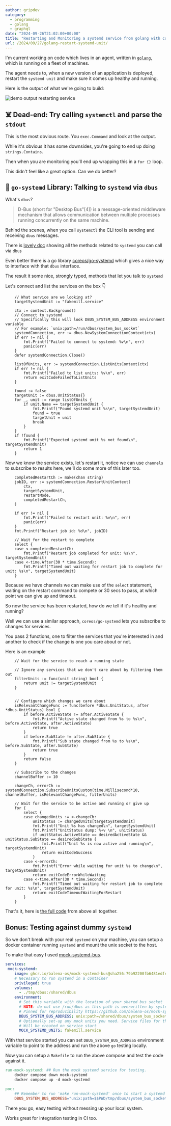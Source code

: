 ```yaml
---
author: gripdev
category:
  - programming
  - golang
  - graphql
date: "2024-09-26T21:02:00+00:00"
title: "Restarting and Monitoring a systemd service from golang with coreos/go-systemd"
url: /2024/09/27/golang-restart-systemd-unit/
---
```



I'm current working on code which lives in an agent, written in [`golang`](https://go.dev/), which is running on a fleet of machines.

The agent needs to, when a new version of an application is deployed, restart the `systemd unit` and make sure it comes up healthy and running.

Here is the output of what we're going to build:

![demo output restarting service](./image.png)

## ☠️ Dead-end: Try calling `systemctl` and parse the `stdout`

This is the most obvious route. You `exec.Command` and look at the output. 

While it's obvious it has some downsides, you're going to end up doing `strings.Contains`. 

Then when you are monitoring you'll end up wrapping this in a `for {}` loop.

This didn't feel like a great option. Can we do better?

## 🚀 `go-systemd` Library: Talking to `systemd` via `dbus`

What's `dbus`? 

> D-Bus (short for "Desktop Bus"[4]) is a message-oriented middleware mechanism that allows communication between multiple processes running concurrently on the same machine.

Behind the scenes, when you call `systemctl` the CLI tool is sending and receiving `dbus` messages. 

There is [lovely doc](https://www.freedesktop.org/wiki/Software/systemd/dbus/) showing all the methods related to `systemd` you can call via `dbus`

Even better there is a go library [coreos/go-systemd](https://github.com/coreos/go-systemd) which gives a nice way to interface with that `dbus` interface.

The result it some nice, strongly typed, methods that let you talk to `systemd`

Let's connect and list the services on the box 👇

```golang
    // What service are we looking at?
	targetSystemdUnit := "fakemill.service"

	ctx := context.Background()
	// Connect to systemd
	// Specifically this will look DBUS_SYSTEM_BUS_ADDRESS environment variable
	// For example: `unix:path=/run/dbus/system_bus_socket`
	systemdConnection, err := dbus.NewSystemConnectionContext(ctx)
	if err != nil {
		fmt.Printf("Failed to connect to systemd: %v\n", err)
		panic(err)
	}
	defer systemdConnection.Close()

	listOfUnits, err := systemdConnection.ListUnitsContext(ctx)
	if err != nil {
		fmt.Printf("Failed to list units: %v\n", err)
		return exitCodeFailedToListUnits
	}

	found := false
	targetUnit := dbus.UnitStatus{}
	for _, unit := range listOfUnits {
		if unit.Name == targetSystemdUnit {
			fmt.Printf("Found systemd unit %s\n", targetSystemdUnit)
			found = true
			targetUnit = unit
			break
		}
	}
	if !found {
		fmt.Printf("Expected systemd unit %s not found\n", targetSystemdUnit)
		return 1
	}
```

Now we know the service exists, let's restart it, notice we can use `channels` to subscribe to results here, we'll do some more of this later too. 

```golang
    completedRestartCh := make(chan string)
	jobID, err := systemdConnection.RestartUnitContext(
		ctx,
		targetSystemdUnit,
		restartMode,
		completedRestartCh,
	)

	if err != nil {
		fmt.Printf("Failed to restart unit: %v\n", err)
		panic(err)
	}
	fmt.Printf("Restart job id: %d\n", jobID)

	// Wait for the restart to complete
	select {
	case <-completedRestartCh:
		fmt.Printf("Restart job completed for unit: %s\n", targetSystemdUnit)
	case <-time.After(30 * time.Second):
		fmt.Printf("Timed out waiting for restart job to complete for unit: %s\n", targetSystemdUnit)
	}
```

Because we have channels we can make use of the `select` statement, waiting on the restart command to compete or 30 secs to pass, at which point we can give up and timeout. 

So now the service has been restarted, how do we tell if it's healthy and running?

Well we can use a similar approach, `coreos/go-systemd` lets you subscribe to changes for services. 

You pass 2 functions, one to filter the services that you're interested in and another to check if the change is one you care about or not. 

Here is an example

```golang
    // Wait for the service to reach a running state

    // Ignore any services that we don't care about by filtering them out
	filterUnits := func(unit string) bool {
		return unit != targetSystemdUnit
	}


	// Configure which changes we care about
	isRelevantChangeFunc := func(before *dbus.UnitStatus, after *dbus.UnitStatus) bool {
		if before.ActiveState != after.ActiveState {
			fmt.Printf("Active state changed from %s to %s\n", before.ActiveState, after.ActiveState)
			return true
		}
		if before.SubState != after.SubState {
			fmt.Printf("Sub state changed from %s to %s\n", before.SubState, after.SubState)
			return true
		}
		return false
	}

	// Subscribe to the changes
	channelBuffer := 10

	changeCh, errorCh := systemdConnection.SubscribeUnitsCustom(time.Millisecond*10, channelBuffer, isRelevantChangeFunc, filterUnits)

	// Wait for the service to be active and running or give up
	for {
		select {
		case changedUnits := <-changeCh:
			unitStatus := changedUnits[targetSystemdUnit]
			fmt.Printf("Unit %s has changed\n", targetSystemdUnit)
			fmt.Printf("UnitStatus dump: %+v \n", unitStatus)
			if unitStatus.ActiveState == desiredActiveState && unitStatus.SubState == desiredSubState {
				fmt.Printf("Unit %s is now active and running\n", targetSystemdUnit)
				return exitCodeSuccess
			}
		case <-errorCh:
			fmt.Printf("Error while waiting for unit %s to change\n", targetSystemdUnit)
			return exitCodeErrorWhileWaiting
		case <-time.After(30 * time.Second):
			fmt.Printf("Timed out waiting for restart job to complete for unit: %s\n", targetSystemdUnit)
			return exitCodeTimeoutWaitingForRestart
		}
	}
```

That's it, here is [the full code](./main_example.go) from above all together.

## Bonus: Testing against dummy `systemd`

So we don't break with your real `systemd` on your machine, you can setup a docker container running `systemd` and mount the unix socket to the host.

To make that easy I used [mock-systemd-bus](https://github.com/balena-os/mock-systemd-bus). 


```yaml
services:
 mock-systemd:
    image: ghcr.io/balena-os/mock-systemd-bus@sha256:79b92200fb6481edfea9776a75d6bf3fd8583b79b7e83868f49ba7b295f397ce
    # Necessary to run systemd in a container
    privileged: true
    volumes:
      - ./tmp/dbus:/shared/dbus
    environment:
      # Set this variable with the location of your shared bus socket
      # NOTE: do not use /run/dbus as this path is overwritten by systemd
      # Pinned for reproducibility https://github.com/balena-os/mock-systemd-bus/pkgs/container/mock-systemd-bus
      DBUS_SYSTEM_BUS_ADDRESS: unix:path=/shared/dbus/system_bus_socket
      # Optionally set-up any mock units you need. Service files for these
      # Will be created on service start
      MOCK_SYSTEMD_UNITS: fakemill.service
```

With that service started you can set `DBUS_SYSTEM_BUS_ADDRESS` environment variable to point to the address and run the above `go` testing locally. 

Now you can setup a `Makefile` to run the above compose and test the code against it. 

```makefile
run-mock-systemd: ## Run the mock systemd service for testing.
	docker compose down mock-systemd
	docker compose up -d mock-systemd

poc:
	## Remember to run 'make run-mock-systemd' once to start a systemd instance
	DBUS_SYSTEM_BUS_ADDRESS="unix:path=$$PWD/tmp/dbus/system_bus_socket" go run ./cmd/restarter/
```

There you go, easy testing without messing up your local system.

Works great for integration testing in CI too.